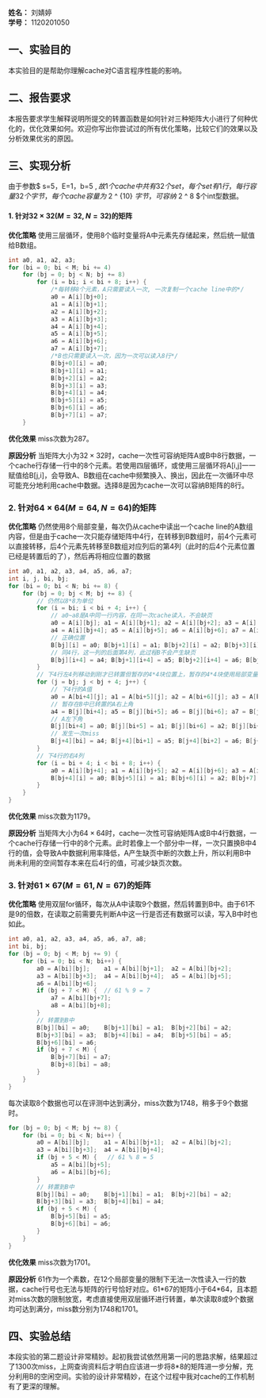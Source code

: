 **姓名：**  刘婧婷    
**学号：** 1120201050   

## 一、实验目的

本实验目的是帮助你理解cache对C语言程序性能的影响。

## 二、报告要求

本报告要求学生解释说明所提交的转置函数是如何针对三种矩阵大小进行了何种优化的，优化效果如何。欢迎你写出你尝试过的所有优化策略，比较它们的效果以及分析效果优劣的原因。

## 三、实现分析
由于参数$ s=5，E=1，b=5 $, 故1个cache中共有32个set，每个set有1行，每行容量32个字节，每个cache容量为$ 2 ^ {10} $字节，可容纳$ 2 ^ 8 $个int型数据。

#### 1. 针对$32 \times 32 (M=32, N=32)$的矩阵

**优化策略**
使用三层循环，使用8个临时变量将A中元素先存储起来，然后统一赋值给B数组。
```C
int a0, a1, a2, a3;
for (bi = 0; bi < M; bi += 4) 
    for (bj = 0; bj < N; bj += 8) 
        for (i = bi; i < bi + 8; i++) {
            /*每转移8个元素，A只需要读入一次, 一次复制一个cache line中的*/
            a0 = A[i][bj+0]; 
            a1 = A[i][bj+1]; 
            a2 = A[i][bj+2]; 
            a3 = A[i][bj+3];
            a4 = A[i][bj+4]; 
            a5 = A[i][bj+5]; 
            a6 = A[i][bj+6]; 
            a7 = A[i][bj+7]; 
            /*B也只需要读入一次，因为一次可以读入8行*/
            B[bj+0][i] = a0; 
            B[bj+1][i] = a1; 
            B[bj+2][i] = a2; 
            B[bj+3][i] = a3;
            B[bj+4][i] = a4; 
            B[bj+5][i] = a5; 
            B[bj+6][i] = a6; 
            B[bj+7][i] = a7; 
    }
```



**优化效果**
miss次数为287。

**原因分析**
当矩阵大小为$32 \times 32$时，cache一次性可容纳矩阵A或B中8行数据，一个cache行存储一行中的8个元素。若使用四层循环，或使用三层循环将A[i,j]一一赋值给B[j,i]，会导致A、B数组在cache中频繁换入、换出，因此在一次循环中尽可能充分地利用cache中数据。选择8是因为cache一次可以容纳B矩阵的8行。

### 2. 针对$64 \times 64 (M=64, N=64)$的矩阵

**优化策略**
仍然使用8个局部变量，每次仍从cache中读出一个cache line的A数组内容，但是由于cache一次只能存储矩阵中4行，在转移到B数组时，前4个元素可以直接转移，后4个元素先转移至B数组对应列后的第4列（此时的后4个元素位置已经是转置后的了），然后再将相应位置的数据
```C
int a0, a1, a2, a3, a4, a5, a6, a7;
int i, j, bi, bj;
for (bi = 0; bi < N; bi += 8) {
    for (bj = 0; bj < M; bj += 8) {
        // 仍然以8*8为单位
        for (i = bi; i < bi + 4; i++) {
            // a0~a8是A中同一行内容，在同一次cache读入，不会缺页
            a0 = A[i][bj]; a1 = A[i][bj+1]; a2 = A[i][bj+2]; a3 = A[i][bj+3];  
            a4 = A[i][bj+4]; a5 = A[i][bj+5]; a6 = A[i][bj+6]; a7 = A[i][bj+7];  
            // 正确位置
            B[bj][i] = a0; B[bj+1][i] = a1; B[bj+2][i] = a2; B[bj+3][i] = a3;    
            // 同4行，这一列的后面第4列，此过程B不会产生缺页          
            B[bj][i+4] = a4; B[bj+1][i+4] = a5; B[bj+2][i+4] = a6; B[bj+3][i+4] = a7;  
        }
        // 下4行左4列移动到刚才已转置但暂存的4*4块位置上，暂存的4*4块使用局部变量暂存
        for (j = bj; j < bj + 4; j++) {
            // 下4行的A值
            a0 = A[bi+4][j]; a1 = A[bi+5][j]; a2 = A[bi+6][j]; a3 = A[bi+7][j];  
            // 暂存在B中已转置的A右上角
            a4 = B[j][bi+4]; a5 = B[j][bi+5]; a6 = B[j][bi+6]; a7 = B[j][bi+7];  
            // A左下角
            B[j][bi+4] = a0; B[j][bi+5] = a1; B[j][bi+6] = a2; B[j][bi+7] = a3;        
            // 发生一次miss 
            B[j+4][bi] = a4; B[j+4][bi+1] = a5; B[j+4][bi+2] = a6; B[j+4][bi+3] = a7;  
        }
        // 下4行的右4列
        for (i = bi + 4; i < bi + 8; i++) {
            a0 = A[i][bj+4]; a1 = A[i][bj+5]; a2 = A[i][bj+6]; a3 = A[i][bj+7]; 
            B[bj+4][i] = a0; B[bj+5][i] = a1; B[bj+6][i] = a2; B[bj+7][i] = a3; 
        }
    }
}
```

**优化效果**
miss次数为1179。

**原因分析**
当矩阵大小为$64 \times 64$时，cache一次性可容纳矩阵A或B中4行数据，一个cache行存储一行中的8个元素。此时若像上一个部分中一样，一次只置换B中4行的值，会导致A中数据利用率降低，A产生缺页中断的次数上升，所以利用B中尚未利用的空间暂存本来在后4行的值，可减少缺页次数。




### 3. 针对$61 \times 67 (M=61, N=67)$的矩阵

**优化策略**
使用双层for循环，每次从A中读取9个数据，然后转置到B中。由于61不是9的倍数，在读取之前需要先判断A中这一行是否还有数据可以读，写入B中时也如此。
```C
int a0, a1, a2, a3, a4, a5, a6, a7, a8;
int bi, bj;
for (bj = 0; bj < M; bj += 9) {
    for (bi = 0; bi < N; bi++) {
        a0 = A[bi][bj];    a1 = A[bi][bj+1];  a2 = A[bi][bj+2];
        a3 = A[bi][bj+3];  a4 = A[bi][bj+4];  a5 = A[bi][bj+5];
        a6 = A[bi][bj+6];
        if (bj + 7 < M) {  // 61 % 9 = 7
            a7 = A[bi][bj+7];
            a8 = A[bi][bj+8];
        }    
        // 转置到B中
        B[bj][bi] = a0;    B[bj+1][bi] = a1;  B[bj+2][bi] = a2;
        B[bj+3][bi] = a3;  B[bj+4][bi] = a4;  B[bj+5][bi] = a5;
        B[bj+6][bi] = a6;
        if (bj + 7 < M) {
            B[bj+7][bi] = a7;
            B[bj+8][bi] = a8;
        }
    }
}
```
每次读取8个数据也可以在评测中达到满分，miss次数为1748，稍多于9个数据时。
```C
for (bj = 0; bj < M; bj += 8) {
    for (bi = 0; bi < N; bi++) {
        a0 = A[bi][bj];    a1 = A[bi][bj+1];  a2 = A[bi][bj+2];
        a3 = A[bi][bj+3];  a4 = A[bi][bj+4];  
        if (bj + 5 < M) {   // 61 % 8 = 5
            a5 = A[bi][bj+5];
            a6 = A[bi][bj+6];
        }    
        // 转置到B中
        B[bj][bi] = a0;    B[bj+1][bi] = a1;  B[bj+2][bi] = a2;
        B[bj+3][bi] = a3;  B[bj+4][bi] = a4;
        if (bj + 5 < M) {
            B[bj+5][bi] = a5;
            B[bj+6][bi] = a6;
        }
    }
}
```

**优化效果**
miss次数为1701。

**原因分析**
61作为一个素数，在12个局部变量的限制下无法一次性读入一行的数据，cache行号也无法与矩阵的行号恰好对应。61\*67的矩阵小于64\*64，且本题对miss次数的限制放宽，考虑直接使用双层循环进行转置，单次读取8或9个数据均可达到满分，miss数分别为1748和1701。

## 四、实验总结

本段实验的第二题设计非常精妙。起初我尝试依然用第一问的思路求解，结果超过了1300次miss，上网查询资料后才明白应该进一步将8\*8的矩阵进一步分解，充分利用B的空闲空间。实验的设计非常精妙，在这个过程中我对cache的工作机制有了更深的理解。

